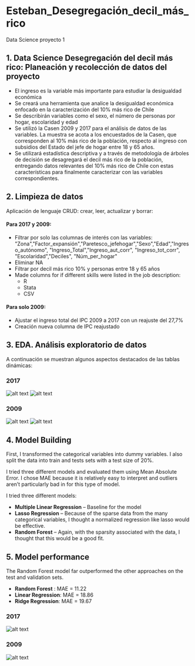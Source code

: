 # Esteban_Desegregación_decil_más_rico
Data Science proyecto 1

## 1. Data Science Desegregación del decil más rico: Planeación y recolección de datos del proyecto
* El ingreso es la variable más importante para estudiar la desigualdad económica 
* Se creará una herramienta que analice la desigualdad económica enfocado en la caracterización del 10% más rico de Chile
* Se describirán variables como el sexo, el número de personas por hogar, escolaridad y edad 
* Se utilizó la Casen 2009 y 2017 para el análisis de datos de las variables. La muestra se acota a los encuestados de la Casen, que corresponden al 10% más rico de la población, respecto al ingreso con subsidios del Estado del jefe de hogar entre 18 y 65 años. 
* Se utilizará estadística descriptiva y a través de metodología de árboles de decisión se desagregará el decil más rico de la población, entregando datos relevantes del 10% más rico de Chile con estas características para finalmente caracterizar con las variables correspondientes.

## 2. Limpieza de datos
Aplicación de lenguaje CRUD: crear, leer, actualizar y borrar:

#### Para 2017 y 2009:
*	Filtrar por solo las columnas de interés con las variables: "Zona","Factor_expansión","Paretesco_jefehogar","Sexo","Edad","Ingreso_autónomo", "Ingreso_Total","Ingreso_aut_corr", "Ingreso_tot_corr", "Escolaridad","Deciles", "Núm_per_hogar"
*	Eliminar NA 
*	Filtrar por decil más rico 10% y personas entre 18 y 65 años 
*	Made columns for if different skills were listed in the job description: 
    * R  
    * Stata
    * CSV  

#### Para solo 2009:
* Ajustar el ingreso total del IPC 2009 a 2017 con un reajuste del 27,7%
* Creación nueva columna de IPC reajustado


## 3. EDA. Análisis exploratorio de datos
 A continuación se muestran algunos aspectos destacados de las tablas dinámicas:
 
### 2017
![alt text](https://github.com/Esteban19967769/Esteban_Proyect1/blob/c6a85093d32063c32d957f1e5712566456c1a7c0/Rplot2017.png)
![alt text](https://github.com/Esteban19967769/Esteban_Proyect1/blob/43210f441c194ce6c7d74ff562806b2c0d910ee8/Summary2017.png)

### 2009

![alt text](https://github.com/Esteban19967769/Esteban_Proyect1/blob/d39673e4c3a45534adf42c48d80313fa1c476285/rplot2009.png)
![alt text](https://github.com/Esteban19967769/Esteban_Proyect1/blob/e61ccf2f5626a7fae29deed15c93191deb45032b/summary2009.png)


## 4. Model Building 

First, I transformed the categorical variables into dummy variables. I also split the data into train and tests sets with a test size of 20%.   

I tried three different models and evaluated them using Mean Absolute Error. I chose MAE because it is relatively easy to interpret and outliers aren’t particularly bad in for this type of model.   

I tried three different models:
*	**Multiple Linear Regression** – Baseline for the model
*	**Lasso Regression** – Because of the sparse data from the many categorical variables, I thought a normalized regression like lasso would be effective.
*	**Random Forest** – Again, with the sparsity associated with the data, I thought that this would be a good fit. 

## 5. Model performance
The Random Forest model far outperformed the other approaches on the test and validation sets. 
*	**Random Forest** : MAE = 11.22
*	**Linear Regression**: MAE = 18.86
*	**Ridge Regression**: MAE = 19.67

### 2017
![alt text](https://github.com/Esteban19967769/Esteban_Proyecto1/blob/3fc62be072d73968f5f4e115b4895618f6ce1a47/Arbol2017.png)

### 2009
![alt text](https://github.com/Esteban19967769/Esteban_Proyect1/blob/554948ab00ae62f6d73d40f70a11890c9219dd51/Rplot20090.png)

















